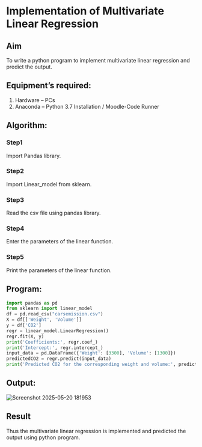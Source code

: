 # Implementation of Multivariate Linear Regression
## Aim
To write a python program to implement multivariate linear regression and predict the output.
## Equipment’s required:
1.	Hardware – PCs
2.	Anaconda – Python 3.7 Installation / Moodle-Code Runner
## Algorithm:
### Step1
Import Pandas library.

### Step2
Import Linear_model from sklearn.

### Step3
Read the csv file using pandas library.

### Step4
Enter the parameters of the linear function.

### Step5
Print the parameters of the linear function.

## Program:
```python
import pandas as pd
from sklearn import linear_model
df = pd.read_csv("carsemission.csv")
X = df[['Weight', 'Volume']]
y = df['CO2']
regr = linear_model.LinearRegression()
regr.fit(X, y)
print('Coefficients:', regr.coef_)
print('Intercept:', regr.intercept_)
input_data = pd.DataFrame({'Weight': [3300], 'Volume': [1300]})
predictedCO2 = regr.predict(input_data)
print('Predicted CO2 for the corresponding weight and volume:', predictedCO2)
```
## Output:
![Screenshot 2025-05-20 181953](https://github.com/user-attachments/assets/f94b1f86-a4d0-4602-9b6d-e75def21090c)
## Result
Thus the multivariate linear regression is implemented and predicted the output using python program.
